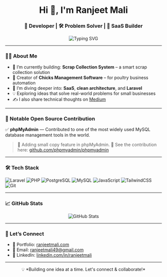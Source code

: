 <h1 align="center">Hi 👋, I'm Ranjeet Mali</h1>
<h3 align="center">🚀 Developer | 🛠 Problem Solver | 📱 SaaS Builder</h3>

<p align="center">
  <img src="https://readme-typing-svg.demolab.com?font=Fira+Code&pause=1000&color=00C28C&center=true&vCenter=true&width=435&lines=Building+clean+%26+smart+solutions!;Lover+of+Laravel+%26+PostgreSQL;Exploring+SaaS+ideas+%F0%9F%92%BB" alt="Typing SVG" />
</p>

---

### 👨‍💻 About Me

- 🔭 I’m currently building: **Scrap Collection System** – a smart scrap collection solution  
- 🐥 Creator of **Chicks Management Software** – for poultry business automation  
- 🌱 I’m diving deeper into: **SaaS**, **clean architecture**, and **Laravel**  
- 💡 Exploring ideas that solve real-world problems for small businesses  
- ✍️ I also share technical thoughts on [Medium](https://medium.com/@ranjeetmali)  

---


### 🎯 Notable Open Source Contribution

✅ **phpMyAdmin** — Contributed to one of the most widely used MySQL database management tools in the world.

> 🔧 Adding small copy feature in phpMyAdmin.
> 📂 See the contribution here: [github.com/phpmyadmin/phpmyadmin](https://github.com/phpmyadmin/phpmyadmin/pull/18537)

---

### 🛠️ Tech Stack

![Laravel](https://img.shields.io/badge/Laravel-FC4949?style=for-the-badge&logo=laravel&logoColor=white)
![PHP](https://img.shields.io/badge/PHP-777BB4?style=for-the-badge&logo=php&logoColor=white)
![PostgreSQL](https://img.shields.io/badge/PostgreSQL-336791?style=for-the-badge&logo=postgresql&logoColor=white)
![MySQL](https://img.shields.io/badge/MySQL-00758F?style=for-the-badge&logo=mysql&logoColor=white)
![JavaScript](https://img.shields.io/badge/JavaScript-F7DF1E?style=for-the-badge&logo=javascript&logoColor=black)
![TailwindCSS](https://img.shields.io/badge/TailwindCSS-38B2AC?style=for-the-badge&logo=tailwind-css&logoColor=white)
![Git](https://img.shields.io/badge/Git-F05032?style=for-the-badge&logo=git&logoColor=white)

---

### 📈 GitHub Stats

<p align="center">
  <img src="https://github-readme-stats.vercel.app/api?username=ranjeetmali&show_icons=true&theme=radical" alt="GitHub Stats" />
</p>

---

### 🤝 Let’s Connect

- 💼 Portfolio: [ranjeetmali.com](ranjeetmali.com)
- 💌 Email: [ranjeetmali49@gmail.com](mailto:ranjeetmali49@gmail.com)
- 🔗 LinkedIn: [linkedin.com/in/ranjeetmali](linkedin.com/in/ranjeetmali)

---

<p align="center">
  💡 *Building one idea at a time. Let's connect & collaborate!*
</p>
